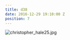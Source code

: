 ```yaml
---
title: d38
date: 2016-12-29 19:10:00 Z
position: 7
---
```


![christopher_hale25.jpg](/uploads/christopher_hale25.jpg)